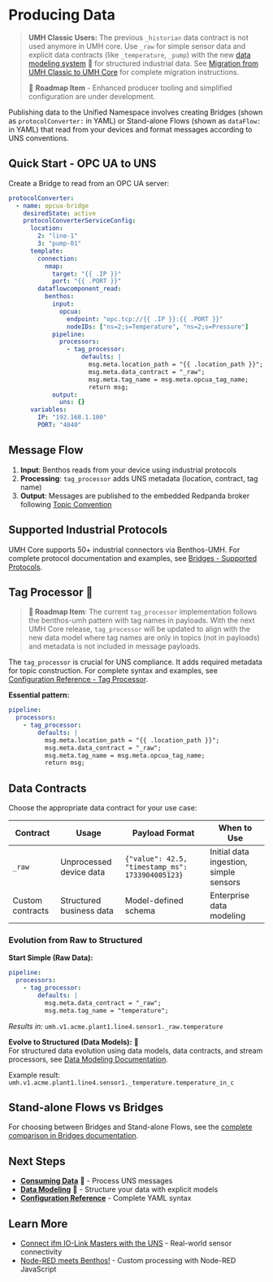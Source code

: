 # Producing Data

> **UMH Classic Users:** The previous `_historian` data contract is not used anymore in UMH core. Use `_raw` for simple sensor data and explicit data contracts (like `_temperature`, `_pump`) with the new [data modeling system](../data-modeling/README.md) 🚧 for structured industrial data. See [Migration from UMH Classic to UMH Core](../../production/migration-from-classic.md) for complete migration instructions.
> 
> 🚧 **Roadmap Item** - Enhanced producer tooling and simplified configuration are under development.

Publishing data to the Unified Namespace involves creating Bridges (shown as `protocolConverter:` in YAML) or Stand-alone Flows (shown as `dataFlow:` in YAML) that read from your devices and format messages according to UNS conventions.

## Quick Start - OPC UA to UNS

Create a Bridge to read from an OPC UA server:

```yaml
protocolConverter:
  - name: opcua-bridge
    desiredState: active
    protocolConverterServiceConfig:
      location:
        2: "line-1"
        3: "pump-01"
      template:
        connection:
          nmap:
            target: "{{ .IP }}"
            port: "{{ .PORT }}"
        dataflowcomponent_read:
          benthos:
            input:
              opcua:
                endpoint: "opc.tcp://{{ .IP }}:{{ .PORT }}"
                nodeIDs: ["ns=2;s=Temperature", "ns=2;s=Pressure"]
            pipeline:
              processors:
                - tag_processor:
                    defaults: |
                      msg.meta.location_path = "{{ .location_path }}";
                      msg.meta.data_contract = "_raw";
                      msg.meta.tag_name = msg.meta.opcua_tag_name;
                      return msg;
            output:
              uns: {}
      variables:
        IP: "192.168.1.100"
        PORT: "4840"
```

## Message Flow

1. **Input**: Benthos reads from your device using industrial protocols
2. **Processing**: `tag_processor` adds UNS metadata (location, contract, tag name)
3. **Output**: Messages are published to the embedded Redpanda broker following [Topic Convention](topic-convention.md)

## Supported Industrial Protocols

UMH Core supports 50+ industrial connectors via Benthos-UMH. For complete protocol documentation and examples, see [Bridges - Supported Protocols](../data-flows/bridges.md#supported-protocols).

## Tag Processor 🚧

> **🚧 Roadmap Item**: The current `tag_processor` implementation follows the benthos-umh pattern with tag names in payloads. With the next UMH Core release, `tag_processor` will be updated to align with the new data model where tag names are only in topics (not in payloads) and metadata is not included in message payloads.

The `tag_processor` is crucial for UNS compliance. It adds required metadata for topic construction. For complete syntax and examples, see [Configuration Reference - Tag Processor](../../reference/configuration-reference.md#tag_processor).

**Essential pattern:**

```yaml
pipeline:
  processors:
    - tag_processor:
        defaults: |
          msg.meta.location_path = "{{ .location_path }}";
          msg.meta.data_contract = "_raw";  
          msg.meta.tag_name = msg.meta.opcua_tag_name;
          return msg;
```

## Data Contracts

Choose the appropriate data contract for your use case:

| Contract         | Usage                    | Payload Format                                   | When to Use                            |
| ---------------- | ------------------------ | ------------------------------------------------ | -------------------------------------- |
| `_raw`           | Unprocessed device data  | `{"value": 42.5, "timestamp_ms": 1733904005123}` | Initial data ingestion, simple sensors |
| Custom contracts | Structured business data | Model-defined schema                             | Enterprise data modeling               |

### Evolution from Raw to Structured

**Start Simple (Raw Data):**

```yaml
pipeline:
  processors:
    - tag_processor:
        defaults: |
          msg.meta.data_contract = "_raw";
          msg.meta.tag_name = "temperature";
```

_Results in:_ `umh.v1.acme.plant1.line4.sensor1._raw.temperature`

**Evolve to Structured (Data Models):** 🚧\
For structured data evolution using data models, data contracts, and stream processors, see [Data Modeling Documentation](../data-modeling/).

Example result: `umh.v1.acme.plant1.line4.sensor1._temperature.temperature_in_c`

## Stand-alone Flows vs Bridges

For choosing between Bridges and Stand-alone Flows, see the [complete comparison in Bridges documentation](../data-flows/bridges.md#when-to-use-bridges).

## Next Steps

* [**Consuming Data**](consuming-data.md) 🚧 - Process UNS messages
* [**Data Modeling**](../data-modeling/) 🚧 - Structure your data with explicit models
* [**Configuration Reference**](../../reference/configuration-reference.md) - Complete YAML syntax

## Learn More

* [Connect ifm IO-Link Masters with the UNS](https://learn.umh.app/blog/connect-ifm-io-link-masters-with-the-uns/) - Real-world sensor connectivity
* [Node-RED meets Benthos!](https://learn.umh.app/blog/node-red-meets-benthos/) - Custom processing with Node-RED JavaScript
